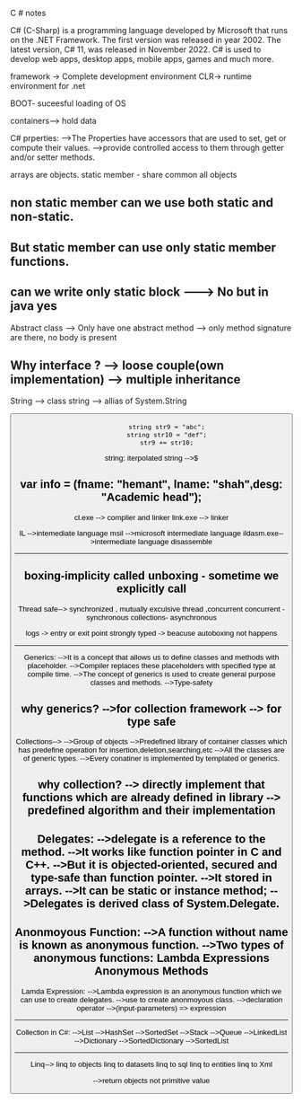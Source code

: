 C # notes

C# (C-Sharp) is a programming language developed by Microsoft that runs on the .NET Framework.
The first version was released in year 2002. The latest version, C# 11, was released in November 2022.
C# is used to develop web apps, desktop apps, mobile apps, games and much more.

framework -> Complete development environment
CLR-> runtime environment for .net

BOOT- suceesful loading of OS

containers--> hold data

C# prperties:
-->The Properties have accessors that are used to set, get or compute their values.
-->provide controlled access to them through getter and/or setter methods. 

arrays are objects.
static member - share common all objects
## non static member can we use both static and non-static.
## But static member can use only static member functions.

## can we write only static block ---> No    but in java yes

Abstract class --> Only have one abstract method
			   --> only method signature are there, no body is present

Why interface ?
--> loose couple(own implementation)
--> multiple inheritance
---------------------------------------------------------------------------------
String --> class
string --> allias of System.String

<Button x:Name="GoBack" Content="Go" Click="GoBackClick" />


            string str9 = "abc";
            string str10 = "def";
            str9 += str10;

string:
iterpolated string -->$

var info = (fname: "hemant", lname: "shah",desg: "Academic head");
---------------------------------------------------------------------------
cl.exe --> complier and linker
link.exe -->  linker

IL		-->intemediate language
msil 	-->microsoft intermediate language
ildasm.exe-->intermediate language disassemble

-------------------------------------------------------------------------
boxing-implicity called
unboxing - sometime we explicitly call
--------------------------------------------------------------------------		
Thread safe--> synchronized , mutually exculsive thread ,concurrent
concurrent - synchronous
collections- asynchronous

logs -> entry or exit point
strongly typed -> beacuse autoboxing not happens 


------------------------------------------------------------------------------------------------
Generics:
-->It is a concept that allows us to define classes and methods with placeholder. 
-->Compiler replaces these placeholders with specified type at compile time. 
-->The concept of generics is used to create general purpose classes and methods.
-->Type-safety

why generics?
-->for collection framework
--> for type safe
----------------------------------------------------------------------------------------------------
Collections-->
-->Group of objects
-->Predefined library of container classes which has predefine operation for insertion,deletion,searching,etc
-->All the classes are of generic types.
-->Every conatiner is implemented by templated or generics.

why collection?
--> directly implement that functions which are already defined in library
--> predefined algorithm and their implementation
------------------------------------------------------------
Delegates:
-->delegate is a reference to the method. 
-->It works like function pointer in C and C++. 
-->But it is objected-oriented, secured and type-safe than function pointer.
-->It stored in arrays.
-->It can be static or instance method;
-->Delegates is derived class of System.Delegate.
----------------------------------------------------------------
Anonmoyous Function:
-->A function without name is known as anonymous function.
-->Two types of anonymous functions:
		Lambda Expressions
		Anonymous Methods
----------------------------------------------------------------
Lamda Expression:
-->Lambda expression is an anonymous function which we can use to create delegates.
-->use to create anonmoyous class.
-->declaration operator
-->(input-parameters) => expression

---------------------------------------------------------------

Collection in C#:
-->List
-->HashSet
-->SortedSet
-->Stack
-->Queue
-->LinkedList
-->Dictionary
-->SortedDictionary
-->SortedList

---------------------------------------------------------------------

Linq-->
linq to objects
linq to datasets
linq to sql
linq to entities
linq to Xml

-->return objects not primitive value
